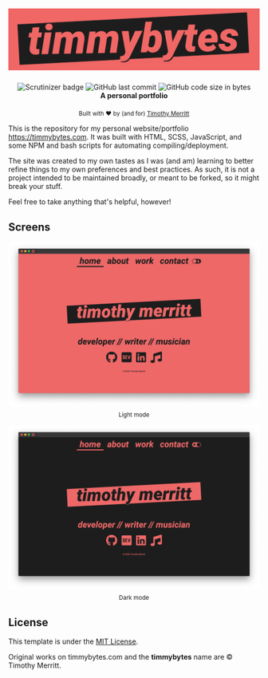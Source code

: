 <h1 align="center">
  <img src="./img/timmybytes_banner.png" alt="Timmybytes logo banenr" />
</h1>

<div align="center">

  <img src="https://scrutinizer-ci.com/g/timmybytes/timmybytes-website/badges/quality-score.png?b=main" alt="Scrutinizer badge" />
  <img alt="GitHub last commit" src="https://img.shields.io/github/last-commit/timmybytes/timmybytes-website">
  <img alt="GitHub code size in bytes" src="https://img.shields.io/github/languages/code-size/timmybytes/timmybytes-website">
</div>

<div align="center">
  <strong>A personal portfolio</strong>
</div>

<p align="center">
  <sub>Built with ❤︎ by (and for)
  <a href="https://timmybytes.com">Timothy Merritt</a>
</div>


This is the repository for my personal website/portfolio <https://timmybytes.com>. It was built with HTML, SCSS, JavaScript, and some NPM and bash scripts for automating compiling/deployment.

The site was created to my own tastes as I was (and am) learning to better refine things to my own preferences and best practices. As such, it is not a project intended to be maintained broadly, or meant to be forked, so it might break your stuff.

Feel free to take anything that's helpful, however!

## Screens

<p align="center">
  <img src="./img/timmybytes-screenshot.png" alt="Screenshot of timmybytes.com in light mode" />
  <sub>Light mode</sub>
</p>

<p align="center">
  <img src="./img/timmybytes-screenshot-dark.png" alt="Screenshot of timmybytes.com in dark mode" />
  <sub>Dark mode</sub>
</p>

## License

This template is under the [MIT License](./LICENSE).

Original works on timmybytes.com and the **timmybytes** name are © Timothy Merritt.

<!-- TODO:
- FAIL, current CSP implementations break site; more research needed: Add CSP to each page
- Optimize image sizes/formats
- Conduct Accessibility review
- Fix footer not becoming visible
- Fix homepage animation to fade-OUT timmybytes and fade-IN timothy merritt
-
 -->
